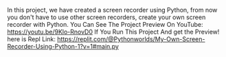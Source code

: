 In this project,
we have created a screen recorder using Python,
from now you don't have to use other screen recorders,
create your own screen recorder with Python.
You Can See The Project Preview On YouTube: https://youtu.be/9Klo-RnovD0
If You Run This Project And get the Preview! here is Repl Link: https://replit.com/@Pythonworlds/My-Own-Screen-Recorder-Using-Python-1?v=1#main.py
